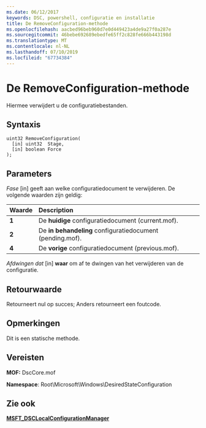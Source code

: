 ```yaml
---
ms.date: 06/12/2017
keywords: DSC, powershell, configuratie en installatie
title: De RemoveConfiguration-methode
ms.openlocfilehash: aacbed96beb960d7e0d449423a4de9a27f0a287e
ms.sourcegitcommit: 46bebe692689ebedfe65ff2c828fe666b443198d
ms.translationtype: MT
ms.contentlocale: nl-NL
ms.lasthandoff: 07/10/2019
ms.locfileid: "67734384"
---
```

# <a name="removeconfiguration-method"></a>De RemoveConfiguration-methode

Hiermee verwijdert u de configuratiebestanden.

## <a name="syntax"></a>Syntaxis

```mof
uint32 RemoveConfiguration(
  [in] uint32  Stage,
  [in] boolean Force
);
```

## <a name="parameters"></a>Parameters

*Fase* \[in\] geeft aan welke configuratiedocument te verwijderen. De volgende waarden zijn geldig:

|Waarde |Description |
|:--- |:---|
|**1** | De **huidige** configuratiedocument (current.mof). |
|**2** | De **in behandeling** configuratiedocument (pending.mof).  |
|**4** | De **vorige** configuratiedocument (previous.mof). |

*Afdwingen dat* \[in\] **waar** om af te dwingen van het verwijderen van de configuratie.

## <a name="return-value"></a>Retourwaarde

Retourneert nul op succes; Anders retourneert een foutcode.

## <a name="remarks"></a>Opmerkingen

Dit is een statische methode.

## <a name="requirements"></a>Vereisten

**MOF:** DscCore.mof

**Namespace**: Root\Microsoft\Windows\DesiredStateConfiguration

## <a name="see-also"></a>Zie ook

[**MSFT_DSCLocalConfigurationManager**](msft-dsclocalconfigurationmanager.md)
